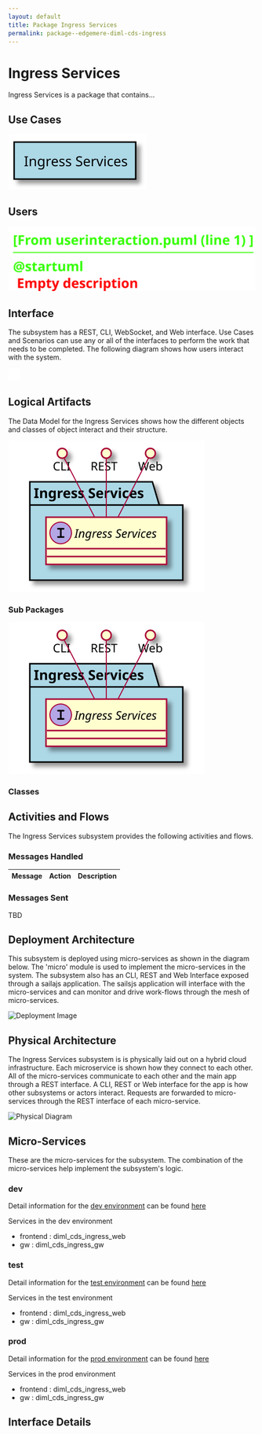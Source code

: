 ```yaml
---
layout: default
title: Package Ingress Services
permalink: package--edgemere-diml-cds-ingress
---
```

# Ingress Services

Ingress Services is a package that contains...



## Use Cases



![UseCase Diagram](./usecases.svg)

## Users


![User Interaction](./userinteraction.svg)

## Interface
The subsystem has a REST, CLI, WebSocket, and Web interface. Use Cases and Scenarios can use any or all
of the interfaces to perform the work that needs to be completed. The following  diagram shows how
users interact with the system.

![Scenario Mappings Diagram](./scenariomapping.svg)



## Logical Artifacts
The Data Model for the  Ingress Services shows how the different objects and classes of object interact
and their structure.

![Sub Package Diagram](./subpackage.svg)

### Sub Packages



![Logical Diagram](./logical.svg)

### Classes



## Activities and Flows
The Ingress Services subsystem provides the following activities and flows.

### Messages Handled

| Message | Action | Description |
|---|---|---|


### Messages Sent

TBD

## Deployment Architecture

This subsystem is deployed using micro-services as shown in the diagram below. The 'micro' module is
used to implement the micro-services in the system.
The subsystem also has an CLI, REST and Web Interface exposed through a sailajs application. The sailsjs
application will interface with the micro-services and can monitor and drive work-flows through the mesh of
micro-services.

![Deployment Image](./deployment.svg)

## Physical Architecture

The Ingress Services subsystem is is physically laid out on a hybrid cloud infrastructure. Each microservice is shown
how they connect to each other. All of the micro-services communicate to each other and the main app through a
REST interface. A CLI, REST or Web interface for the app is how other subsystems or actors interact. Requests are
forwarded to micro-services through the REST interface of each micro-service.

![Physical Diagram](./physical.svg)

## Micro-Services
These are the micro-services for the subsystem. The combination of the micro-services help implement
the subsystem's logic.

### dev
Detail information for the [dev environment](environment--edgemere-diml-cds-ingress-dev)
can be found [here](environment--edgemere-diml-cds-ingress-dev)

Services in the dev environment

* frontend : diml_cds_ingress_web
* gw : diml_cds_ingress_gw

### test
Detail information for the [test environment](environment--edgemere-diml-cds-ingress-test)
can be found [here](environment--edgemere-diml-cds-ingress-test)

Services in the test environment

* frontend : diml_cds_ingress_web
* gw : diml_cds_ingress_gw

### prod
Detail information for the [prod environment](environment--edgemere-diml-cds-ingress-prod)
can be found [here](environment--edgemere-diml-cds-ingress-prod)

Services in the prod environment

* frontend : diml_cds_ingress_web
* gw : diml_cds_ingress_gw


## Interface Details


